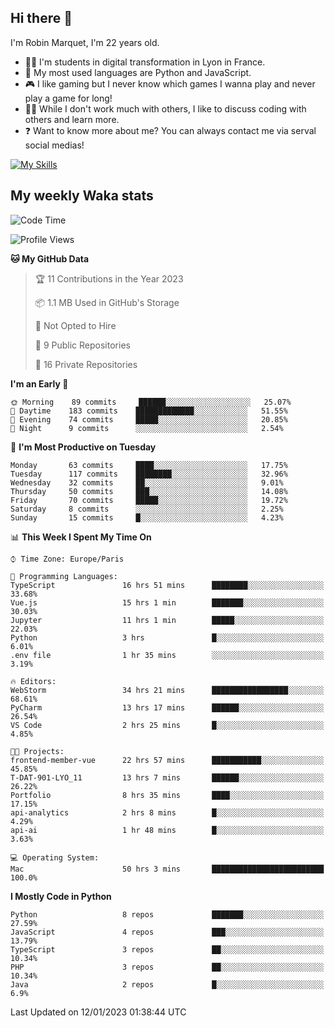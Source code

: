 ## Hi there 👋

I'm Robin Marquet, I'm 22 years old.

- 👨‍💻 I'm students in digital transformation in Lyon in France.
- 🌱 My most used languages are Python and JavaScript.
- 🎮 I like gaming but I never know which games I wanna play and never play a game for long!
- 👯‍♀️ While I don't work much with others, I like to discuss coding with others and learn more.
- ❓ Want to know more about me? You can always contact me via serval social medias!

[![My Skills](https://skillicons.dev/icons?i=js,html,css,docker,express,figma,firebase,graphql,mongodb,mysql,nodejs,py,react,ts,vue)](https://skillicons.dev)

## My weekly Waka stats

<!--START_SECTION:waka-->
![Code Time](http://img.shields.io/badge/Code%20Time-3%2C208%20hrs%2025%20mins-blue)

![Profile Views](http://img.shields.io/badge/Profile%20Views-5-blue)

**🐱 My GitHub Data** 

> 🏆 11 Contributions in the Year 2023
 > 
> 📦 1.1 MB Used in GitHub's Storage 
 > 
> 🚫 Not Opted to Hire
 > 
> 📜 9 Public Repositories 
 > 
> 🔑 16 Private Repositories  
 > 
**I'm an Early 🐤** 

```text
🌞 Morning    89 commits     ██████░░░░░░░░░░░░░░░░░░░   25.07% 
🌆 Daytime    183 commits    █████████████░░░░░░░░░░░░   51.55% 
🌃 Evening    74 commits     █████░░░░░░░░░░░░░░░░░░░░   20.85% 
🌙 Night      9 commits      ░░░░░░░░░░░░░░░░░░░░░░░░░   2.54%

```
📅 **I'm Most Productive on Tuesday** 

```text
Monday       63 commits     ████░░░░░░░░░░░░░░░░░░░░░   17.75% 
Tuesday      117 commits    ████████░░░░░░░░░░░░░░░░░   32.96% 
Wednesday    32 commits     ██░░░░░░░░░░░░░░░░░░░░░░░   9.01% 
Thursday     50 commits     ███░░░░░░░░░░░░░░░░░░░░░░   14.08% 
Friday       70 commits     █████░░░░░░░░░░░░░░░░░░░░   19.72% 
Saturday     8 commits      ░░░░░░░░░░░░░░░░░░░░░░░░░   2.25% 
Sunday       15 commits     █░░░░░░░░░░░░░░░░░░░░░░░░   4.23%

```


📊 **This Week I Spent My Time On** 

```text
⌚︎ Time Zone: Europe/Paris

💬 Programming Languages: 
TypeScript               16 hrs 51 mins      ████████░░░░░░░░░░░░░░░░░   33.68% 
Vue.js                   15 hrs 1 min        ███████░░░░░░░░░░░░░░░░░░   30.03% 
Jupyter                  11 hrs 1 min        █████░░░░░░░░░░░░░░░░░░░░   22.03% 
Python                   3 hrs               █░░░░░░░░░░░░░░░░░░░░░░░░   6.01% 
.env file                1 hr 35 mins        ░░░░░░░░░░░░░░░░░░░░░░░░░   3.19%

🔥 Editors: 
WebStorm                 34 hrs 21 mins      █████████████████░░░░░░░░   68.61% 
PyCharm                  13 hrs 17 mins      ██████░░░░░░░░░░░░░░░░░░░   26.54% 
VS Code                  2 hrs 25 mins       █░░░░░░░░░░░░░░░░░░░░░░░░   4.85%

🐱‍💻 Projects: 
frontend-member-vue      22 hrs 57 mins      ███████████░░░░░░░░░░░░░░   45.85% 
T-DAT-901-LYO_11         13 hrs 7 mins       ██████░░░░░░░░░░░░░░░░░░░   26.22% 
Portfolio                8 hrs 35 mins       ████░░░░░░░░░░░░░░░░░░░░░   17.15% 
api-analytics            2 hrs 8 mins        █░░░░░░░░░░░░░░░░░░░░░░░░   4.29% 
api-ai                   1 hr 48 mins        █░░░░░░░░░░░░░░░░░░░░░░░░   3.63%

💻 Operating System: 
Mac                      50 hrs 3 mins       █████████████████████████   100.0%

```

**I Mostly Code in Python** 

```text
Python                   8 repos             ███████░░░░░░░░░░░░░░░░░░   27.59% 
JavaScript               4 repos             ███░░░░░░░░░░░░░░░░░░░░░░   13.79% 
TypeScript               3 repos             ██░░░░░░░░░░░░░░░░░░░░░░░   10.34% 
PHP                      3 repos             ██░░░░░░░░░░░░░░░░░░░░░░░   10.34% 
Java                     2 repos             █░░░░░░░░░░░░░░░░░░░░░░░░   6.9%

```



 Last Updated on 12/01/2023 01:38:44 UTC
<!--END_SECTION:waka-->
